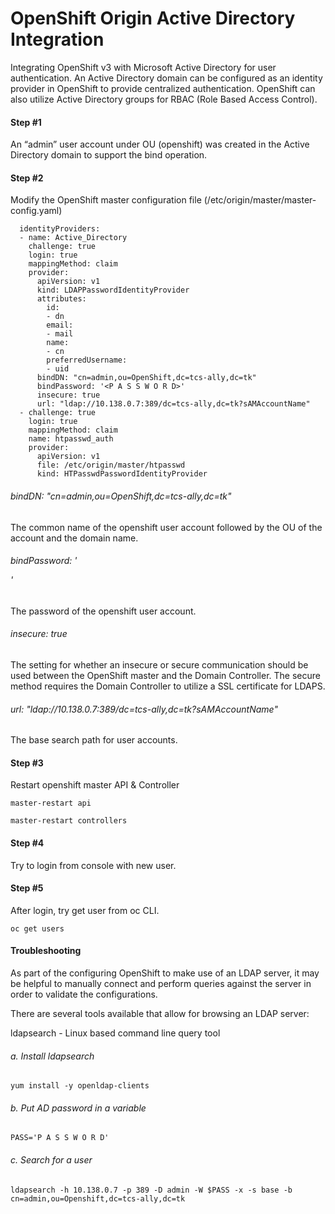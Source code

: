 # OpenShift Origin Active Directory Integration
Integrating OpenShift v3 with Microsoft Active Directory for user authentication. 
An Active Directory domain can be configured as an identity provider in OpenShift to provide centralized authentication. 
OpenShift can also utilize Active Directory groups for RBAC (Role Based Access Control).

#### Step #1 

An “admin” user account under OU (openshift) was created in the Active Directory domain to support the bind operation.

#### Step #2

Modify the OpenShift master configuration file (/etc/origin/master/master-config.yaml)

```
  identityProviders:
  - name: Active_Directory
    challenge: true
    login: true
    mappingMethod: claim
    provider:
      apiVersion: v1
      kind: LDAPPasswordIdentityProvider
      attributes:
        id:
        - dn
        email:
        - mail
        name:
        - cn
        preferredUsername:
        - uid
      bindDN: "cn=admin,ou=OpenShift,dc=tcs-ally,dc=tk"
      bindPassword: '<P A S S W O R D>'
      insecure: true
      url: "ldap://10.138.0.7:389/dc=tcs-ally,dc=tk?sAMAccountName"
  - challenge: true
    login: true
    mappingMethod: claim
    name: htpasswd_auth
    provider:
      apiVersion: v1
      file: /etc/origin/master/htpasswd
      kind: HTPasswdPasswordIdentityProvider
```

###### bindDN: "cn=admin,ou=OpenShift,dc=tcs-ally,dc=tk"

The common name of the openshift user account followed by the OU of the account and the domain name.

###### bindPassword: '<P A S S W O R D>'

The password of the openshift user account.

###### insecure: true
The setting for whether an insecure or secure communication should be used between the OpenShift master and the Domain Controller. 
The secure method requires the Domain Controller to utilize a SSL certificate for LDAPS.

###### url: "ldap://10.138.0.7:389/dc=tcs-ally,dc=tk?sAMAccountName"
The base search path for user accounts.

#### Step #3

Restart openshift master API & Controller

```
master-restart api

master-restart controllers
```

#### Step #4

Try to login from console with new user.

#### Step #5

After login, try get user from oc CLI.

```oc get users```

#### Troubleshooting

As part of the configuring OpenShift to make use of an LDAP server, it may be helpful to manually connect and perform queries against the server in order to validate the configurations.

There are several tools available that allow for browsing an LDAP server:

ldapsearch - Linux based command line query tool

###### a. Install ldapsearch

```yum install -y openldap-clients```

###### b. Put AD password in a variable

```PASS='P A S S W O R D'```

###### c. Search for a user

```ldapsearch -h 10.138.0.7 -p 389 -D admin -W $PASS -x -s base -b cn=admin,ou=Openshift,dc=tcs-ally,dc=tk```
